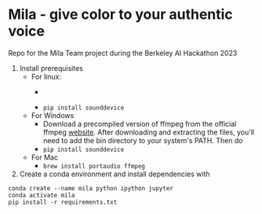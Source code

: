 # Mila - give color to your authentic voice
Repo for the Mila Team project during the Berkeley AI Hackathon 2023

1. Install prerequisites
	-  For linux:
		- ```sudo apt-get install portaudio19-dev ffmpeg
		- ```pip install sounddevice```
	-  For Windows
		- Download a precompiled version of ffmpeg from the official ffmpeg [website](https://ffmpeg.org/download.html#build-windows). After downloading and extracting the files, you'll need to add the bin directory to your system's PATH. Then do
		- ```pip install sounddevice```
	- For Mac
		- ```brew install portaudio ffmpeg```
2. Create a conda environment and install dependencies with
```
conda create --name mila python ipython jupyter
conda activate mila
pip install -r requirements.txt
```
